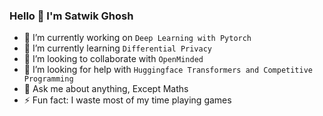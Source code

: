 ### Hello 👋 I'm Satwik Ghosh


- 🔭 I’m currently working on `Deep Learning with Pytorch`
- 🌱 I’m currently learning `Differential Privacy`
- 👯 I’m looking to collaborate with `OpenMinded`
- 🤔 I’m looking for help with `Huggingface Transformers and Competitive Programming`
- 💬 Ask me about anything, Except Maths
- ⚡ Fun fact: I waste most of my time playing games

